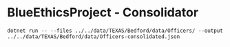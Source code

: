 # BlueEthicsProject - Consolidator

`dotnet run -- --files ../../data/TEXAS/Bedford/data/Officers/ --output ../../data/TEXAS/Bedford/data/Officers-consolidated.json`
